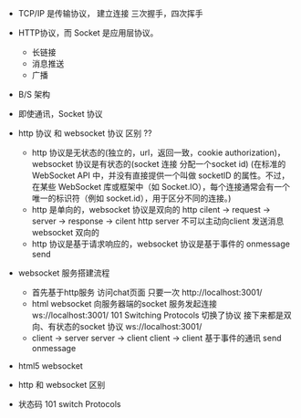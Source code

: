 - TCP/IP 是传输协议，
  建立连接 三次握手，四次挥手 
- HTTP协议，而 Socket 是应用层协议。
  - 长链接
  - 消息推送
  - 广播
- B/S 架构
- 即使通讯，Socket 协议

- http 协议 和 websocket 协议 区别 ??
  - http 协议是无状态的(独立的，url，返回一致，cookie authorization)，websocket 协议是有状态的(socket 连接 分配一个socket id)
  (在标准的 WebSocket API 中，并没有直接提供一个叫做 socketID 的属性。不过，在某些 WebSocket 库或框架中（如 Socket.IO），每个连接通常会有一个唯一的标识符（例如 socket.id），用于区分不同的连接。)
  - http 是单向的，websocket 协议是双向的
    http cilent -> request -> server -> response -> cilent 
    http server 不可以主动向client 发送消息 
    websocket 双向的
  - http 协议是基于请求响应的，websocket 协议是基于事件的
    onmessage
    send 

- websocket 服务搭建流程
  - 首先基于http服务 访问chat页面
    只要一次
    http://localhost:3001/
  - html websocket 向服务器端的socket 服务发起连接
    ws://localhost:3001/
    101 Switching Protocols 切换了协议
    接下来都是双向、有状态的socket 协议
    ws://localhost:3001/
  - client -> server
    server -> client
    client -> client
    基于事件的通讯
    send  onmessage
  
- html5 websocket 
- http 和 websocket 区别
- 状态码 101 switch Protocols
